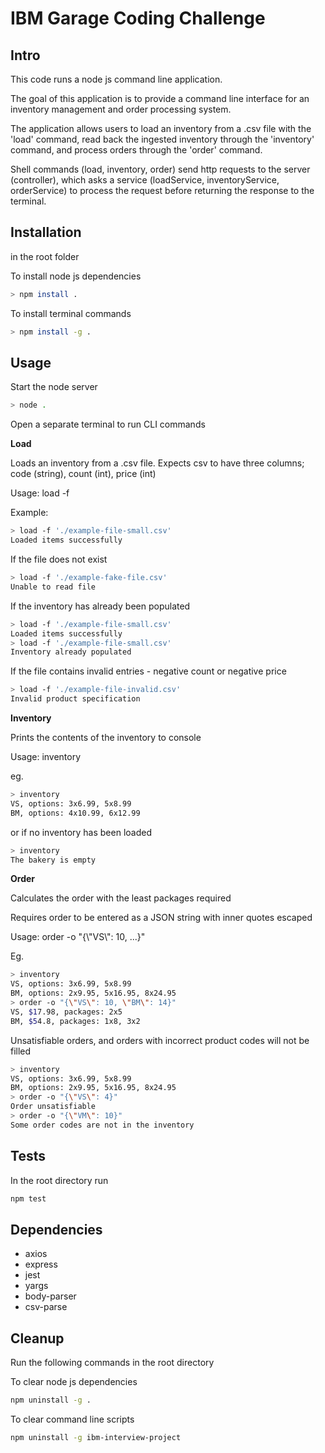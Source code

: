 # IBM Garage Coding Challenge

## Intro

This code runs a node js command line application.

The goal of this application is to provide a command line interface for an inventory management and order processing system.

The application allows users to load an inventory from a .csv file with the 'load' command, read back the ingested inventory through the 'inventory' command, and process orders through the 'order' command.

Shell commands (load, inventory, order) send http requests to the server (controller), which asks a service (loadService, inventoryService, orderService) to process the request before returning the response to the terminal.

## Installation
in the root folder

To install node js dependencies
```bash
> npm install .
```

To install terminal commands
```bash
> npm install -g .
```

## Usage

Start the node server

```bash 
> node .
```

Open a separate terminal to run CLI commands

**Load**

Loads an inventory from a .csv file.
Expects csv to have three columns; code (string), count (int), price (int)

Usage: load -f <file>
  
Example:
  
```bash
> load -f './example-file-small.csv'
Loaded items successfully  
```  
  
If the file does not exist  
```bash
> load -f './example-fake-file.csv'
Unable to read file  
```  
  
If the inventory has already been populated
```bash
> load -f './example-file-small.csv'
Loaded items successfully
> load -f './example-file-small.csv'
Inventory already populated
```  
  
If the file contains invalid entries - negative count or negative price
  ```bash
  > load -f './example-file-invalid.csv'
  Invalid product specification
  ```

**Inventory**
  
Prints the contents of the inventory to console
  
Usage: inventory

eg.  
```bash
> inventory
VS, options: 3x6.99, 5x8.99
BM, options: 4x10.99, 6x12.99  
```
or if no inventory has been loaded  
  
```bash
> inventory
The bakery is empty  
```  

**Order**
  
Calculates the order with the least packages required
  
  Requires order to be entered as a JSON string with inner quotes escaped
  
  Usage: order -o "{\\"VS\\": 10, ...}"
  
  Eg.
  ```bash
  > inventory
  VS, options: 3x6.99, 5x8.99
  BM, options: 2x9.95, 5x16.95, 8x24.95
  > order -o "{\"VS\": 10, \"BM\": 14}"
  VS, $17.98, packages: 2x5
  BM, $54.8, packages: 1x8, 3x2
  ```
  
  Unsatisfiable orders, and orders with incorrect product codes will not be filled
  
  ```bash
  > inventory
  VS, options: 3x6.99, 5x8.99
  BM, options: 2x9.95, 5x16.95, 8x24.95
  > order -o "{\"VS\": 4}"
  Order unsatisfiable
  > order -o "{\"VM\": 10}"
  Some order codes are not in the inventory
  ```
  
## Tests

In the root directory run

```bash
npm test
```

## Dependencies

- axios
- express
- jest
- yargs
- body-parser
- csv-parse

## Cleanup

  Run the following commands in the root directory 

To clear node js dependencies
```bash
npm uninstall -g .
```

To clear command line scripts
```bash
npm uninstall -g ibm-interview-project
```

